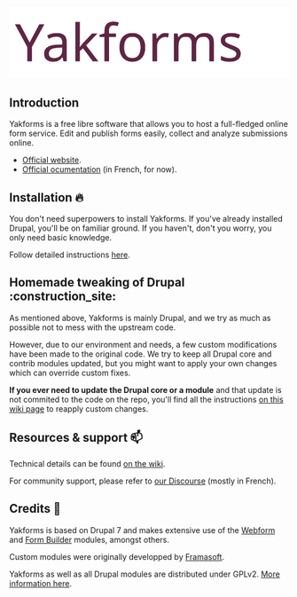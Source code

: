![logo](yakforms_logo.svg)

## Introduction

Yakforms is a free libre software that allows you to host a full-fledged online form service. Edit and publish forms easily, collect and analyze submissions online.

* [Official website](https://yakforms.org/).
* [Official ocumentation](https://docs.yakforms.org/) (in French, for now).

## Installation :fire:
You don't need superpowers to install Yakforms. If you've already installed Drupal, you'll be on familiar ground. If you haven't, don't you worry, you only need basic knowledge.

Follow detailed instructions [here](https://framagit.org/framasoft/framaforms/-/wikis/Installing-Yakforms-through-the-installation-profile).

## Homemade tweaking of Drupal :construction_site:
As mentioned above, Yakforms is mainly Drupal, and we try as much as possible not to mess with the upstream code.

However, due to our environment and needs, a few custom modifications have been made to the original code. We try to keep all Drupal core and contrib modules updated, but you might want to apply your own changes which can override custom fixes.

**If you ever need to update the Drupal core or a module** and that update is not commited to the code on the repo, you'll find all the instructions [on this wiki page](https://framagit.org/framasoft/framaforms/-/wikis/modifications) to reapply custom changes.

## Resources & support :mailbox:
Technical details can be found [on the wiki](https://framagit.org/yakforms/yakforms/-/wikis/home).

For community support, please refer to [our Discourse](https://framacolibri.org/c/yakforms/54) (mostly in French).

## Credits :muscle:
Yakforms is based on Drupal 7 and makes extensive use of the [Webform](https://www.drupal.org/project/webform/) and [Form Builder](https://www.drupal.org/project/form_builder/) modules, amongst others.

Custom modules were originally developped by [Framasoft](https://framasoft.org/en/).

Yakforms as well as all Drupal modules are distributed under GPLv2. [More information here](LICENSE.txt).
